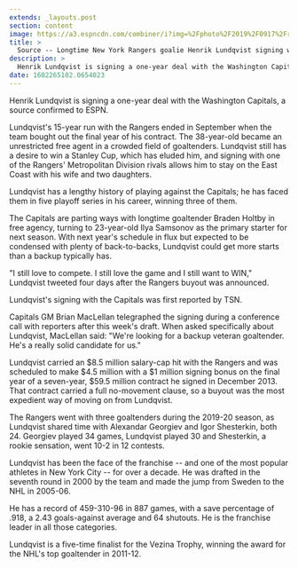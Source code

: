 ```yaml
--- 
extends: _layouts.post 
section: content 
image: https://a3.espncdn.com/combiner/i?img=%2Fphoto%2F2019%2F0917%2Fr599496_1296x729_16%2D9.jpg 
title: > 
  Source -- Longtime New York Rangers goalie Henrik Lundqvist signing with Washington Capitals 
description: > 
  Henrik Lundqvist is signing a one-year deal with the Washington Capitals, a source confirmed to ESPN.Lundqvist's 15-year run with the Rangers ended in September when the team bought out the final year of his contract.I still love the game and I still want to WIN," Lundqvist tweeted four days after the Rangers buyout was announced.The Rangers went with three goaltenders during the 2019-20 season, as Lundqvist shared time with Alexandar Georgiev and Igor Shesterkin, both 24.Lundqvist is a five-time finalist for the Vezina Trophy, winning the award for the NHL's top goaltender in 2011-12. 
date: 1602265102.0654023 
--- 
```

Henrik Lundqvist is signing a one-year deal with the Washington Capitals, a source confirmed to ESPN.

Lundqvist's 15-year run with the Rangers ended in September when the team bought out the final year of his contract. The 38-year-old became an unrestricted free agent in a crowded field of goaltenders. Lundqvist still has a desire to win a Stanley Cup, which has eluded him, and signing with one of the Rangers' Metropolitan Division rivals allows him to stay on the East Coast with his wife and two daughters.

Lundqvist has a lengthy history of playing against the Capitals; he has faced them in five playoff series in his career, winning three of them.

The Capitals are parting ways with longtime goaltender Braden Holtby in free agency, turning to 23-year-old Ilya Samsonov as the primary starter for next season. With next year's schedule in flux but expected to be condensed with plenty of back-to-backs, Lundqvist could get more starts than a backup typically has.

"I still love to compete. I still love the game and I still want to WIN," Lundqvist tweeted four days after the Rangers buyout was announced.

Lundqvist's signing with the Capitals was first reported by TSN.

Capitals GM Brian MacLellan telegraphed the signing during a conference call with reporters after this week's draft. When asked specifically about Lundqvist, MacLellan said: "We're looking for a backup veteran goaltender. He's a really solid candidate for us."

Lundqvist carried an $8.5 million salary-cap hit with the Rangers and was scheduled to make $4.5 million with a $1 million signing bonus on the final year of a seven-year, $59.5 million contract he signed in December 2013. That contract carried a full no-movement clause, so a buyout was the most expedient way of moving on from Lundqvist.

The Rangers went with three goaltenders during the 2019-20 season, as Lundqvist shared time with Alexandar Georgiev and Igor Shesterkin, both 24. Georgiev played 34 games, Lundqvist played 30 and Shesterkin, a rookie sensation, went 10-2 in 12 contests.

Lundqvist has been the face of the franchise -- and one of the most popular athletes in New York City -- for over a decade. He was drafted in the seventh round in 2000 by the team and made the jump from Sweden to the NHL in 2005-06.

He has a record of 459-310-96 in 887 games, with a save percentage of .918, a 2.43 goals-against average and 64 shutouts. He is the franchise leader in all those categories.

Lundqvist is a five-time finalist for the Vezina Trophy, winning the award for the NHL's top goaltender in 2011-12.